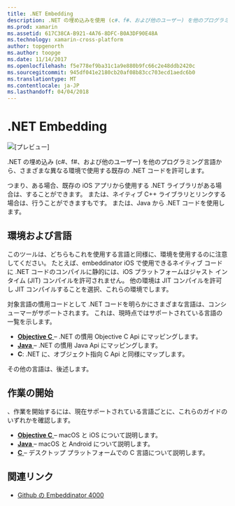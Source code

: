 ```yaml
---
title: .NET Embedding
description: .NET の埋め込みを使用 (c#、f#、および他のユーザー) を他のプログラミング言語から使用する、既存の .NET コード
ms.prod: xamarin
ms.assetid: 617C38CA-B921-4A76-8DFC-B0A3DF90E48A
ms.technology: xamarin-cross-platform
author: topgenorth
ms.author: toopge
ms.date: 11/14/2017
ms.openlocfilehash: f5e778ef9ba31c1a9e880b9fc66c2e48ddb2420c
ms.sourcegitcommit: 945df041e2180cb20af08b83cc703ecd1aedc6b0
ms.translationtype: MT
ms.contentlocale: ja-JP
ms.lasthandoff: 04/04/2018
---
```

# <a name="net-embedding"></a>.NET Embedding

![[プレビュー]](~/media/shared/preview.png)

.NET の埋め込み (c#、f#、および他のユーザー) を他のプログラミング言語から、さまざまな異なる環境で使用する既存の .NET コードを許可します。

つまり、ある場合、既存の iOS アプリから使用する .NET ライブラリがある場合は、することができます。   または、ネイティブ C++ ライブラリとリンクする場合は、行うことができますもです。   または、Java から .NET コードを使用します。

## <a name="environments-and-languages"></a>環境および言語

このツールは、どちらもこれを使用する言語と同様に、環境を使用するのに注意してください。   たとえば、embeddinator iOS で使用できるネイティブ コードに .NET コードのコンパイルに静的には、iOS プラットフォームはジャスト イン タイム (JIT) コンパイルを許可されません。  他の環境は JIT コンパイルを許可し JIT コンパイルすることを選択、これらの環境でします。

対象言語の慣用コードとして .NET コードを明らかにさまざまな言語は、コンシューマーがサポートされます。   これは、現時点ではサポートされている言語の一覧を示します。

- [**Objective C** ](objective-c/index.md) – .NET の慣用 Objective C Api にマッピングします。
- [**Java** ](android/index.md) – .NET の慣用 Java Api にマッピングします。
- **C**: .NET に、オブジェクト指向 C Api と同様にマップします。

その他の言語は、後述します。

## <a name="getting-started"></a>作業の開始

、作業を開始するには、現在サポートされている言語ごとに、これらのガイドのいずれかを確認します。

- [**Objective C** ](get-started/objective-c/index.md) – macOS と iOS について説明します。
- [**Java** ](get-started/java/index.md) – macOS と Android について説明します。
- [**C** ](get-started/c.md) – デスクトップ プラットフォームでの C 言語について説明します。


## <a name="related-links"></a>関連リンク

- [Github の Embeddinator 4000](https://github.com/mono/Embeddinator-4000)
